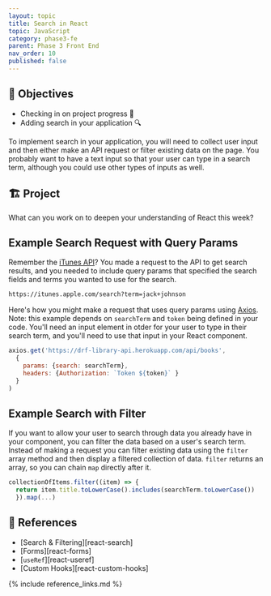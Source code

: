 ```yaml
---
layout: topic
title: Search in React
topic: JavaScript
category: phase3-fe
parent: Phase 3 Front End
nav_order: 10
published: false
---
```


## 🎯 Objectives

- Checking in on project progress 👀
- Adding search in your application 🔍

To implement search in your application, you will need to collect user input and then either make an API request or filter existing data on the page. You probably want to have a text input so that your user can type in a search term, although you could use other types of inputs as well.

## 🏗️ Project

What can you work on to deepen your understanding of React this week?

## Example Search Request with Query Params

Remember the [iTunes API](https://developer.apple.com/library/archive/documentation/AudioVideo/Conceptual/iTuneSearchAPI/Searching.html#//apple_ref/doc/uid/TP40017632-CH5-SW1)? You made a request to the API to get search results, and you needed to include query params that specified the search fields and terms you wanted to use for the search.

```txt
https://itunes.apple.com/search?term=jack+johnson
```

Here's how you might make a request that uses query params using [Axios](https://github.com/axios/axios#request-config). Note: this example depends on `searchTerm` and `token` being defined in your code. You'll need an input element in otder for your user to type in their search term, and you'll need to use that input in your React component.

```js
axios.get('https://drf-library-api.herokuapp.com/api/books',
  {
    params: {search: searchTerm},
    headers: {Authorization: `Token ${token}` }
  }
)
```

## Example Search with Filter

If you want to allow your user to search through data you already have in your component, you can filter the data based on a user's search term. Instead of making a request you can filter existing data using the `filter` array method and then display a filtered collection of data. `filter` returns an array, so you can chain `map` directly after it.

```js
collectionOfItems.filter((item) => {
  return item.title.toLowerCase().includes(searchTerm.toLowerCase())
  }).map(...)
```

## 🔖 References

- [Search & Filtering][react-search]
- [Forms][react-forms]
- [`useRef`][react-useref]
- [Custom Hooks][react-custom-hooks]

{% include reference_links.md %}
